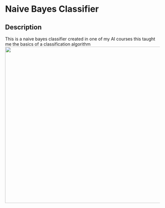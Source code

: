 <body>
<h1>Naive Bayes Classifier</h1>
<h2>Description</h2>
This is a naive bayes classifier created in one of my AI courses this taught me the basics of a classification algorithm

<img src="https://github.com/Benjamin-Fever/Naive-Bayes-Classifier/assets/43081670/450258f3-2ef4-461d-8b50-b96fddcd230f" width="510px"/>
</body>
